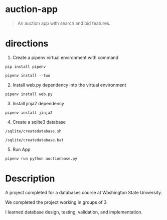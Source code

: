 # auction-app

> An auction app with search and bid features.

# directions

1. Create a pipenv virtual environment with command

`pip install pipenv`

`pipenv install --two`

2. Install web.py dependency into the virtual environment

`pipenv install web.py`

3. Install jinja2 dependency

`pipenv install jinja2`

4. Create a sqlite3 database

`/sqlite/createdatabase.sh`

`/sqlite/createdatabase.bat`

5. Run App

`pipenv run python auctionbase.py`

# Description

A project completed for a databases course at Washington State University. 

We completed the project working in groups of 3. 

I learned database design, testing, validation, and implementation.

